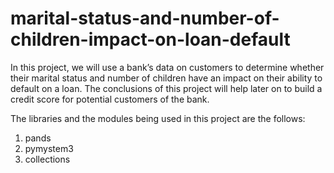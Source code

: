 # marital-status-and-number-of-children-impact-on-loan-default
In this project, we will use a bank’s data on customers to determine whether their marital status and number of children have an impact on their ability to default on a loan. The conclusions of this project will help later on to build a credit score for potential customers of the bank. 

The libraries and the modules being used in this project are the follows:
1. pands
2. pymystem3
3. collections
